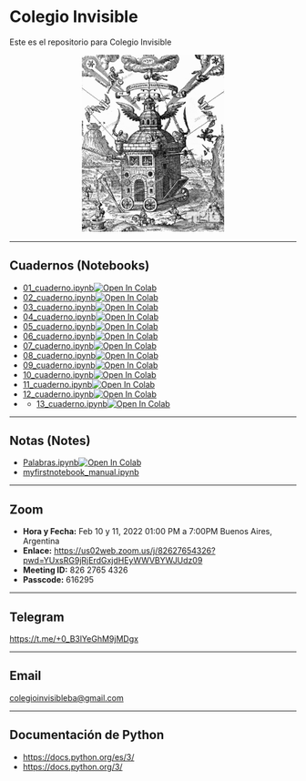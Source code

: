 # Colegio Invisible
Este es el repositorio para Colegio Invisible
<center>
<div>
<img src="https://github.com/ProfDoeg/Colegio_Invisible/raw/main/img/colegio_invisible.jpeg" width="250"/>
</div>
</center>

***
## Cuadernos (Notebooks)
- [01_cuaderno.ipynb](01_cuaderno.ipynb)<a href="https://colab.research.google.com/github/ProfDoeg/Colegio_Invisible/blob/master/01_cuaderno.ipynb" target="_parent"><img src="https://colab.research.google.com/assets/colab-badge.svg" alt="Open In Colab"/></a>
- [02_cuaderno.ipynb](02_cuaderno.ipynb)<a href="https://colab.research.google.com/github/ProfDoeg/Colegio_Invisible/blob/master/02_cuaderno.ipynb" target="_parent"><img src="https://colab.research.google.com/assets/colab-badge.svg" alt="Open In Colab"/></a>
- [03_cuaderno.ipynb](03_cuaderno.ipynb)<a href="https://colab.research.google.com/github/ProfDoeg/Colegio_Invisible/blob/master/03_cuaderno.ipynb" target="_parent"><img src="https://colab.research.google.com/assets/colab-badge.svg" alt="Open In Colab"/></a>
- [04_cuaderno.ipynb](04_cuaderno.ipynb)<a href="https://colab.research.google.com/github/ProfDoeg/Colegio_Invisible/blob/master/04_cuaderno.ipynb" target="_parent"><img src="https://colab.research.google.com/assets/colab-badge.svg" alt="Open In Colab"/></a>
- [05_cuaderno.ipynb](05_cuaderno.ipynb)<a href="https://colab.research.google.com/github/ProfDoeg/Colegio_Invisible/blob/master/05_cuaderno.ipynb" target="_parent"><img src="https://colab.research.google.com/assets/colab-badge.svg" alt="Open In Colab"/></a>
- [06_cuaderno.ipynb](06_cuaderno.ipynb)<a href="https://colab.research.google.com/github/ProfDoeg/Colegio_Invisible/blob/master/06_cuaderno.ipynb" target="_parent"><img src="https://colab.research.google.com/assets/colab-badge.svg" alt="Open In Colab"/></a>
- [07_cuaderno.ipynb](07_cuaderno.ipynb)<a href="https://colab.research.google.com/github/ProfDoeg/Colegio_Invisible/blob/master/07_cuaderno.ipynb" target="_parent"><img src="https://colab.research.google.com/assets/colab-badge.svg" alt="Open In Colab"/></a>
- [08_cuaderno.ipynb](08_cuaderno.ipynb)<a href="https://colab.research.google.com/github/ProfDoeg/Colegio_Invisible/blob/master/08_cuaderno.ipynb" target="_parent"><img src="https://colab.research.google.com/assets/colab-badge.svg" alt="Open In Colab"/></a>
- [09_cuaderno.ipynb](09_cuaderno.ipynb)<a href="https://colab.research.google.com/github/ProfDoeg/Colegio_Invisible/blob/master/09_cuaderno.ipynb" target="_parent"><img src="https://colab.research.google.com/assets/colab-badge.svg" alt="Open In Colab"/></a>
- [10_cuaderno.ipynb](10_cuaderno.ipynb)<a href="https://colab.research.google.com/github/ProfDoeg/Colegio_Invisible/blob/master/10_cuaderno.ipynb" target="_parent"><img src="https://colab.research.google.com/assets/colab-badge.svg" alt="Open In Colab"/></a>
- [11_cuaderno.ipynb](11_cuaderno.ipynb)<a href="https://colab.research.google.com/github/ProfDoeg/Colegio_Invisible/blob/master/11_cuaderno.ipynb" target="_parent"><img src="https://colab.research.google.com/assets/colab-badge.svg" alt="Open In Colab"/></a>
- [12_cuaderno.ipynb](12_cuaderno.ipynb)<a href="https://colab.research.google.com/github/ProfDoeg/Colegio_Invisible/blob/master/12_cuaderno.ipynb" target="_parent"><img src="https://colab.research.google.com/assets/colab-badge.svg" alt="Open In Colab"/></a>
- - [13_cuaderno.ipynb](13_cuaderno.ipynb)<a href="https://colab.research.google.com/github/ProfDoeg/Colegio_Invisible/blob/master/13_cuaderno.ipynb" target="_parent"><img src="https://colab.research.google.com/assets/colab-badge.svg" alt="Open In Colab"/></a>
***
## Notas (Notes)
- [Palabras.ipynb](notas/Palabras.ipynb)<a href="https://colab.research.google.com/github/ProfDoeg/Colegio_Invisible/blob/master/notas/Palabras.ipynb" target="_parent"><img src="https://colab.research.google.com/assets/colab-badge.svg" alt="Open In Colab"/></a>
- [myfirstnotebook_manual.ipynb](notas/myfirstnotebook_manual.ipynb)
***
## Zoom
- **Hora y Fecha:** Feb 10 y 11, 2022 01:00 PM a 7:00PM Buenos Aires, Argentina
- **Enlace:** https://us02web.zoom.us/j/82627654326?pwd=YUxsRG9jRjErdGxjdHEyWWVBYWJUdz09
- **Meeting ID:** 826 2765 4326
- **Passcode:** 616295
***
## Telegram
https://t.me/+0_B3lYeGhM9jMDgx
***
## Email
colegioinvisibleba@gmail.com
***
## Documentación de Python
- https://docs.python.org/es/3/
- https://docs.python.org/3/
